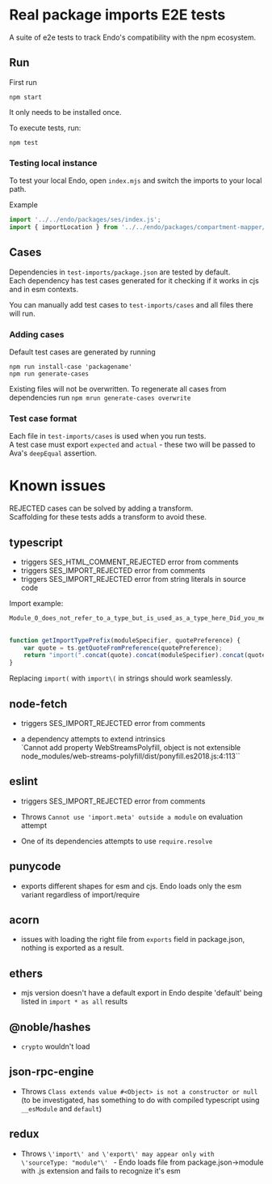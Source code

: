 # Real package imports E2E tests

A suite of e2e tests to track Endo's compatibility with the npm ecosystem.

## Run

First run

```
npm start
```

It only needs to be installed once.

To execute tests, run:

```
npm test
```

### Testing local instance

To test your local Endo, open `index.mjs` and switch the imports to your local path.

Example

```js
import '../../endo/packages/ses/index.js';
import { importLocation } from '../../endo/packages/compartment-mapper/index.js';
```

## Cases

Dependencies in `test-imports/package.json` are tested by default.  
Each dependency has test cases generated for it checking if it works in cjs and in esm contexts.

You can manually add test cases to `test-imports/cases` and all files there will run.

### Adding cases

Default test cases are generated by running

```
npm run install-case 'packagename'
npm run generate-cases
```

Existing files will not be overwritten. To regenerate all cases from dependencies run `npm mrun generate-cases overwrite`

### Test case format

Each file in `test-imports/cases` is used when you run tests.  
A test case must export `expected` and `actual` - these two will be passed to Ava's `deepEqual` assertion.


# Known issues

REJECTED cases can be solved by adding a transform.  
Scaffolding for these tests adds a transform to avoid these.

## typescript

- triggers SES_HTML_COMMENT_REJECTED error from comments
- triggers SES_IMPORT_REJECTED error from comments
- triggers SES_IMPORT_REJECTED error from string literals in source code

Import example:
```js
Module_0_does_not_refer_to_a_type_but_is_used_as_a_type_here_Did_you_mean_typeof_import_0: diag(1340, ts.DiagnosticCategory.Error, "Module_0_does_not_refer_to_a_type_but_is_used_as_a_type_here_Did_you_mean_typeof_import_0_1340", "Module '{0}' does not refer to a type, but is used as a type here. Did you mean 'typeof import('{0}')'?"),
        
```
```js
function getImportTypePrefix(moduleSpecifier, quotePreference) {
    var quote = ts.getQuoteFromPreference(quotePreference);
    return "import(".concat(quote).concat(moduleSpecifier).concat(quote, ").");
}
```

Replacing `import(` with `import\(` in strings should work seamlessly.

## node-fetch

- triggers SES_IMPORT_REJECTED error from comments

- a dependency attempts to extend intrinsics  
  `Cannot add property WebStreamsPolyfill, object is not extensible node_modules/web-streams-polyfill/dist/ponyfill.es2018.js:4:113``

## eslint

- triggers SES_IMPORT_REJECTED error from comments

- Throws `Cannot use 'import.meta' outside a module` on evaluation attempt
- One of its dependencies attempts to use `require.resolve`

## punycode 

- exports different shapes for esm and cjs. Endo loads only the esm variant regardless of import/require
## acorn

- issues with loading the right file from `exports` field in package.json, nothing is exported as a result.

## ethers

- mjs version doesn't have a default export in Endo despite 'default' being listed in `import * as all` results

## @noble/hashes

- `crypto` wouldn't load

## json-rpc-engine

- Throws `Class extends value #<Object> is not a constructor or null` (to be investigated, has something to do with compiled typescript using `__esModule` and `default`)

## redux

- Throws `\'import\' and \'export\' may appear only with \'sourceType: "module"\' ` - Endo loads file from package.json->module with .js extension and fails to recognize it's esm